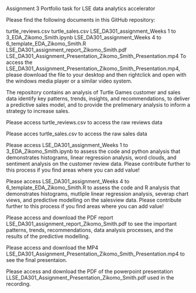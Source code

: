 Assignment 3 Portfolio task for LSE data analytics accelerator

Please find the following documents in this GitHub repository:

turtle_reviews.csv
turtle_sales.csv
LSE_DA301_assignment_Weeks 1 to 3_EDA_Zikomo_Smith.ipynb
LSE_DA301_assignment_Weeks 4 to 6_template_EDA_Zikomo_Smith.R
LSE_DA301_assignment_report_Zikomo_Smith.pdf
LSE_DA301_Assignment_Presentation_Zikomo_Smith_Presentation.mp4
To access the LSE_DA301_Assignment_Presentation_Zikomo_Smith_Presentation.mp4, please download the file to your desktop and then rightclick and open with the windows media player or a similar video system.

The repository contains an analysis of Turtle Games customer and sales data identify key patterns, trends, insights, and recommendations, to deliver a predictive sales model, and to provide the prelimenary analysis to inform a strategy to increase sales.

Please access turtle_reviews.csv to access the raw reviews data

Please acces turtle_sales.csv to access the raw sales data

Please access LSE_DA301_assignment_Weeks 1 to 3_EDA_Zikomo_Smith.ipynb to assess the code and python analysis that demonstrates histograms, linear regression analysis, word clouds, and sentiment analysis on the customer review data. Please contribute further to this process if you find areas where you can add value!

Please access LSE_DA301_assignment_Weeks 4 to 6_template_EDA_Zikomo_Smith.R to assess the code and R analysis that demonstrates histograms, mutliple linear regression analysis, severap chart views, and predictive modelling on the salesview data. Please contribute further to this process if you find areas where you can add value!

Please access and download the PDF report LSE_DA301_assignment_report_Zikomo_Smith.pdf to see the important patterns, trends, recommendations, data analysis processes, and the results of the predictive modelling.

Please access and download the MP4 LSE_DA301_Assignment_Presentation_Zikomo_Smith_Presentation.mp4 to see the final presentaion.

Please access and download the PDF of the powerpoint presentation LLSE_DA301_Assignment_Presentation_Zikomo_Smith.pdf used in the recording.

